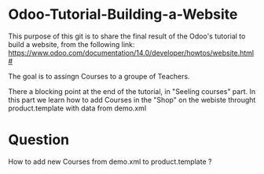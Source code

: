 # Odoo-Tutorial-Building-a-Website
This purpose of this git is to share the final result of the Odoo's tutorial to build a website,
from the following link: https://www.odoo.com/documentation/14.0/developer/howtos/website.html#

The goal is to assingn Courses to a groupe of Teachers.

There a blocking point at the end of the tutorial, in "Seeling courses" part.
In this part we learn how to add Courses in the "Shop" on the webiste throught product.template with data from demo.xml

# Question
How to add new Courses from demo.xml to product.template ?


